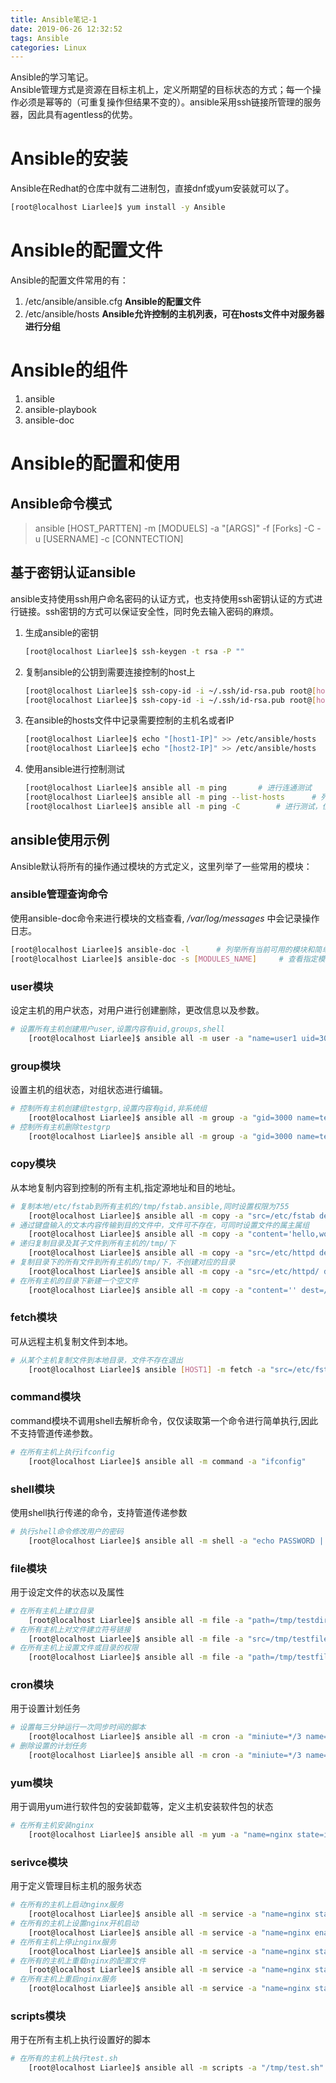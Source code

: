 ```yaml
---
title: Ansible笔记-1
date: 2019-06-26 12:32:52
tags: Ansible
categories: Linux
---
```


Ansible的学习笔记。  
Ansible管理方式是资源在目标主机上，定义所期望的目标状态的方式；每一个操作必须是幂等的（可重复操作但结果不变的）。ansible采用ssh链接所管理的服务器，因此具有agentless的优势。

<!-- more -->

# Ansible的安装
Ansible在Redhat的仓库中就有二进制包，直接dnf或yum安装就可以了。
```bash
[root@localhost Liarlee]$ yum install -y Ansible
```

# Ansible的配置文件
Ansible的配置文件常用的有：
1. /etc/ansible/ansible.cfg  **Ansible的配置文件**
2. /etc/ansible/hosts       **Ansible允许控制的主机列表，可在hosts文件中对服务器进行分组**

# Ansible的组件
1. ansible
2. ansible-playbook
3. ansible-doc

# Ansible的配置和使用

## Ansible命令模式
> ansible [HOST_PARTTEN] -m [MODUELS] -a "[ARGS]" -f [Forks] -C -u [USERNAME] -c [CONNTECTION]

## 基于密钥认证ansible
ansible支持使用ssh用户命名密码的认证方式，也支持使用ssh密钥认证的方式进行链接。ssh密钥的方式可以保证安全性，同时免去输入密码的麻烦。
1. 生成ansible的密钥
    ```bash
    [root@localhost Liarlee]$ ssh-keygen -t rsa -P ""
    ```
2. 复制ansible的公钥到需要连接控制的host上  
    ```bash
    [root@localhost Liarlee]$ ssh-copy-id -i ~/.ssh/id-rsa.pub root@[host1-IP]
    [root@localhost Liarlee]$ ssh-copy-id -i ~/.ssh/id-rsa.pub root@[host2-IP]
    ```
3. 在ansible的hosts文件中记录需要控制的主机名或者IP
    ```bash
    [root@localhost Liarlee]$ echo "[host1-IP]" >> /etc/ansible/hosts
    [root@localhost Liarlee]$ echo "[host2-IP]" >> /etc/ansible/hosts
    ```
4. 使用ansible进行控制测试
    ```bash
    [root@localhost Liarlee]$ ansible all -m ping       # 进行连通测试
    [root@localhost Liarlee]$ ansible all -m ping --list-hosts      # 列举所有受影响的主机，但是不执行操作
    [root@localhost Liarlee]$ ansible all -m ping -C        # 进行测试，但是不对控制的主机作更改
    ```

## ansible使用示例
Ansible默认将所有的操作通过模块的方式定义，这里列举了一些常用的模块：

### ansible管理查询命令
使用ansible-doc命令来进行模块的文档查看, */var/log/messages* 中会记录操作日志。
```bash
[root@localhost Liarlee]$ ansible-doc -l      # 列举所有当前可用的模块和简单说明
[root@localhost Liarlee]$ ansible-doc -s [MODULES_NAME]     # 查看指定模块的使用方法和说明
```
### user模块
设定主机的用户状态，对用户进行创建删除，更改信息以及参数。
```bash
# 设置所有主机创建用户user,设置内容有uid,groups,shell
    [root@localhost Liarlee]$ ansible all -m user -a "name=user1 uid=3000 state=present groups=testgrp shell=/bin/zsh"
```
### group模块
设置主机的组状态，对组状态进行编辑。
```bash
# 控制所有主机创建组testgrp,设置内容有gid,非系统组
    [root@localhost Liarlee]$ ansible all -m group -a "gid=3000 name=testgrp state=present system=no"
# 控制所有主机删除testgrp
    [root@localhost Liarlee]$ ansible all -m group -a "gid=3000 name=testgrp state=absent"
```
### copy模块
从本地复制内容到控制的所有主机,指定源地址和目的地址。
```bash
# 复制本地/etc/fstab到所有主机的/tmp/fstab.ansible,同时设置权限为755
    [root@localhost Liarlee]$ ansible all -m copy -a "src=/etc/fstab dest=/tmp/fstab.ansible mode=755"
# 通过键盘输入的文本内容传输到目的文件中，文件可不存在，可同时设置文件的属主属组
    [root@localhost Liarlee]$ ansible all -m copy -a "content='hello,world\n' dest=/tmp/test.txt owner=liarlee group=liarlee"
# 递归复制目录及其子文件到所有主机的/tmp/下
    [root@localhost Liarlee]$ ansible all -m copy -a "src=/etc/httpd dest=/tmp/"
# 复制目录下的所有文件到所有主机的/tmp/下，不创建对应的目录
    [root@localhost Liarlee]$ ansible all -m copy -a "src=/etc/httpd/ dest=/tmp/"
# 在所有主机的目录下新建一个空文件
    [root@localhost Liarlee]$ ansible all -m copy -a "content='' dest=/tmp/testfile"
```
### fetch模块
可从远程主机复制文件到本地。
```bash
# 从某个主机复制文件到本地目录，文件不存在退出
    [root@localhost Liarlee]$ ansible [HOST1] -m fetch -a "src=/etc/fstab dest=/tmp/fstab.host1 fail-on-missing=yes"
```
### command模块
command模块不调用shell去解析命令，仅仅读取第一个命令进行简单执行,因此不支持管道传递参数。
```bash
# 在所有主机上执行ifconfig
    [root@localhost Liarlee]$ ansible all -m command -a "ifconfig"
```
### shell模块
使用shell执行传递的命令，支持管道传递参数
```bash
# 执行shell命令修改用户的密码
    [root@localhost Liarlee]$ ansible all -m shell -a "echo PASSWORD | passwd --stdin user1"
```
### file模块
用于设定文件的状态以及属性
```bash
# 在所有主机上建立目录
    [root@localhost Liarlee]$ ansible all -m file -a "path=/tmp/testdir state=directory"
# 在所有主机上对文件建立符号链接
    [root@localhost Liarlee]$ ansible all -m file -a "src=/tmp/testfile path=/tmp/testfile.link state=link"
# 在所有主机上设置文件或目录的权限
    [root@localhost Liarlee]$ ansible all -m file -a "path=/tmp/testfile mode=0755"
```
### cron模块
用于设置计划任务
```bash
# 设置每三分钟运行一次同步时间的脚本
    [root@localhost Liarlee]$ ansible all -m cron -a "miniute=*/3 name=synctime job='usr/sbin/update 172.16.0.1 &> /dev/null'state=present"
# 删除设置的计划任务
    [root@localhost Liarlee]$ ansible all -m cron -a "miniute=*/3 name=synctime job='usr/sbin/update 172.16.0.1 &> /dev/null'state=absent"
```
### yum模块
用于调用yum进行软件包的安装卸载等，定义主机安装软件包的状态
```bash
# 在所有主机安装nginx
    [root@localhost Liarlee]$ ansible all -m yum -a "name=nginx state=install"
```
### serivce模块
用于定义管理目标主机的服务状态
```bash
# 在所有的主机上启动nginx服务
    [root@localhost Liarlee]$ ansible all -m service -a "name=nginx state=startd"
# 在所有的主机上设置nginx开机启动
    [root@localhost Liarlee]$ ansible all -m service -a "name=nginx enabled"
# 在所有主机上停止nginx服务
    [root@localhost Liarlee]$ ansible all -m service -a "name=nginx state=stoppd"
# 在所有的主机上重载nginx的配置文件
    [root@localhost Liarlee]$ ansible all -m service -a "name=nginx state=reloaded"
# 在所有主机上重启nginx服务
    [root@localhost Liarlee]$ ansible all -m service -a "name=nginx state=restarted"
```
### scripts模块
用于在所有主机上执行设置好的脚本
```bash
# 在所有的主机上执行test.sh
    [root@localhost Liarlee]$ ansible all -m scripts -a "/tmp/test.sh"
```